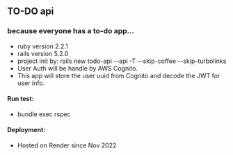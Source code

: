 ## TO-DO api
### because everyone has a to-do app...

* ruby version 2.2.1
* rails version 5.2.0
* project init by: rails new todo-api --api -T --skip-coffee --skip-turbolinks
* User Auth will be handle by AWS Cognito.
* This app will store the user uuid from Cognito and decode the JWT for user info.

#### Run test:
* bundle exec rspec

#### Deployment:
* Hosted on Render since Nov 2022